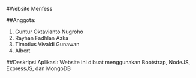#Website Menfess

##Anggota:
1. Guntur Oktavianto Nugroho
2. Rayhan Fadhlan Azka
3. Timotius Vivaldi Gunawan
4. Albert

##Deskripsi Aplikasi:
Website ini dibuat menggunakan Bootstrap, NodeJS, ExpressJS, dan MongoDB
